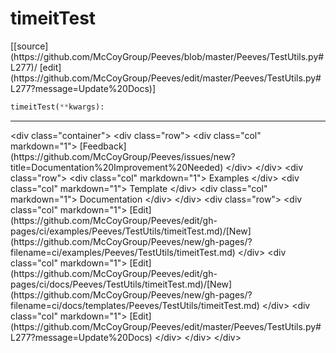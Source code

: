 # <a id="Peeves.TestUtils.timeitTest">timeitTest</a>
<div class="docs-source-link" markdown="1">
[[source](https://github.com/McCoyGroup/Peeves/blob/master/Peeves/TestUtils.py#L277)/
[edit](https://github.com/McCoyGroup/Peeves/edit/master/Peeves/TestUtils.py#L277?message=Update%20Docs)]
</div>

```python
timeitTest(**kwargs): 
```












---


<div markdown="1" class="text-muted">
&lt;div class="container"&gt;
  &lt;div class="row"&gt;
   &lt;div class="col" markdown="1"&gt;
[Feedback](https://github.com/McCoyGroup/Peeves/issues/new?title=Documentation%20Improvement%20Needed)   
&lt;/div&gt;
&lt;/div&gt;
  &lt;div class="row"&gt;
   &lt;div class="col" markdown="1"&gt;
Examples   
&lt;/div&gt;
   &lt;div class="col" markdown="1"&gt;
Template   
&lt;/div&gt;
   &lt;div class="col" markdown="1"&gt;
Documentation   
&lt;/div&gt;
&lt;/div&gt;
  &lt;div class="row"&gt;
   &lt;div class="col" markdown="1"&gt;
[Edit](https://github.com/McCoyGroup/Peeves/edit/gh-pages/ci/examples/Peeves/TestUtils/timeitTest.md)/[New](https://github.com/McCoyGroup/Peeves/new/gh-pages/?filename=ci/examples/Peeves/TestUtils/timeitTest.md)   
&lt;/div&gt;
   &lt;div class="col" markdown="1"&gt;
[Edit](https://github.com/McCoyGroup/Peeves/edit/gh-pages/ci/docs/Peeves/TestUtils/timeitTest.md)/[New](https://github.com/McCoyGroup/Peeves/new/gh-pages/?filename=ci/docs/templates/Peeves/TestUtils/timeitTest.md)   
&lt;/div&gt;
   &lt;div class="col" markdown="1"&gt;
[Edit](https://github.com/McCoyGroup/Peeves/edit/master/Peeves/TestUtils.py#L277?message=Update%20Docs)   
&lt;/div&gt;
&lt;/div&gt;
&lt;/div&gt;
</div>